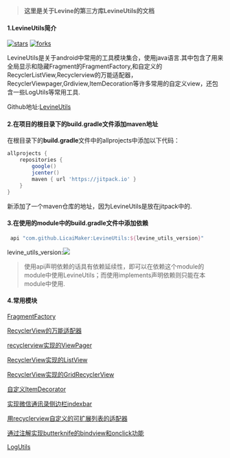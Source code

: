 > **这里是关于Levine的第三方库LevineUtils的文档**

#### 1.LevineUtils简介

[![stars](https://badgen.net/github/stars/LicaiMaker/LevineUtils?icon=github&color=4ab8a1)](https://github.com/LicaiMaker/LevineUtils) [![forks](https://badgen.net/github/forks/LicaiMaker/LevineUtils?icon=github&color=4ab8a1)](https://github.com/LicaiMaker/LevineUtils)

LevineUtils是关于android中常用的工具模块集合，使用java语言.其中包含了用来全局显示和隐藏Fragment的FragmentFactory,和自定义的RecyclerListView,Recyclerview的万能适配器，RecyclerViewpager,Grdiview,ItemDecoration等许多常用的自定义view，还包含一些LogUtils等常用工具.

Github地址:[LevineUtils](https://github.com/LicaiMaker/LevineUtils)

####  2.在项目的根目录下的build.gradle文件添加maven地址

在根目录下的**build.gradle**文件中的allprojects中添加以下代码：

```groovy   
allprojects {
    repositories {
        google()
        jcenter()
        maven { url 'https://jitpack.io' }
    }
}
```

新添加了一个maven仓库的地址，因为LevineUtils是放在jitpack中的.

####  3.在使用的module中的build.gradle文件中添加依赖

```groovy
 api "com.github.LicaiMaker:LevineUtils:${levine_utils_version}"
```

levine_utils_version:[![](https://jitpack.io/v/LicaiMaker/LevineUtils.svg)](https://jitpack.io/#LicaiMaker/LevineUtils)

> 使用api声明依赖的话具有依赖延续性，即可以在依赖这个module的module中使用LevineUtils；而使用implements声明依赖则只能在本module中使用.     

#### 4.常用模块

 [FragmentFactory](/zh-cn/Android/LevineUtils/FragmentFactory)

 [RecyclerView的万能适配器](/zh-cn/Android/LevineUtils/BaseRecyclerViewAdapter万能适配器)

 [recyclerview实现的ViewPager](/zh-cn/Android/LevineUtils/RecyclerViewPager)

 [RecyclerView实现的ListView](/zh-cn/Android/LevineUtils/RecyclerListView)

 [RecyclerView实现的GridRecyclerView](/zh-cn/Android/LevineUtils/GridRecyclerView)

 [自定义ItemDecorator](/zh-cn/Android/LevineUtils/ItemDecorator)

 [实现微信通讯录侧边栏indexbar](/zh-cn/Android/LevineUtils/IndexBar)

[用recyclerview自定义的可扩展列表的适配器](/zh-cn/Android/LevineUtils/BaseExpandableRecyclerViewAdapter)

 [通过注解实现butterknife的bindview和onclick功能](/zh-cn/Android/LevineUtils/LevineBindView)

[LogUtils](/zh-cn/Android/LevineUtils/LogUtils)



